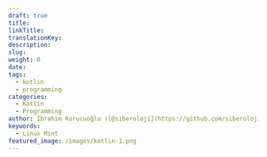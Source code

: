 ```yaml
---
draft: true
title:
linkTitle:
translationKey:
description:
slug:
weight: 0
date:
tags:
  - kotlin
  - programming
categories:
  - Kotlin
  - Programming
author: İbrahim Korucuoğlu ([@siberoloji](https://github.com/siberoloji))
keywords:
  - Linux Mint
featured_image: /images/kotlin-1.png
---
```

